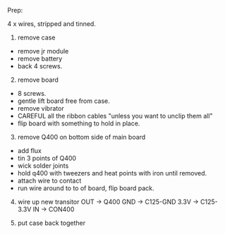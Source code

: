 Prep:

4 x wires, stripped and tinned.

1. remove case
- remove jr module
- remove battery
- back 4 screws.

2. remove board
- 8 screws.
- gentle lift board free from case.
- remove vibrator
- CAREFUL all the ribbon cables "unless you want to unclip them all"
- flip board with something to hold in place.

3. remove Q400 on bottom side of main board
- add flux
- tin 3 points of Q400
- wick solder joints
- hold q400 with tweezers and heat points with iron until removed.
- attach wire to contact
- run wire around to to of board, flip board pack.

4. wire up new transitor
OUT -> Q400
GND -> C125-GND
3.3V -> C125-3.3V
IN -> CON400

5. put case back together
